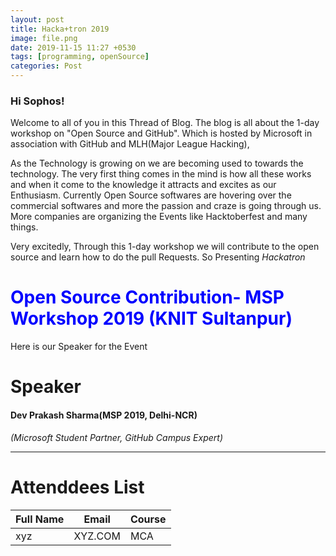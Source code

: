 ```yaml
---
layout: post
title: Hacka+tron 2019
image: file.png
date: 2019-11-15 11:27 +0530
tags: [programming, openSource]
categories: Post
---
```



### Hi Sophos!

Welcome to all of you in this Thread of Blog. The blog is all about the 1-day workshop on "Open Source and GitHub". Which is hosted by Microsoft in association with GitHub and MLH(Major League Hacking),

As the Technology is growing on we are becoming used to towards the technology. The very first thing comes in the mind is how all these works and when it come to the knowledge it attracts and excites as our Enthusiasm.
Currently Open Source softwares are hovering over the commercial softwares and more the passion and craze is going through us. More companies are organizing the Events like Hacktoberfest and many things.

Very excitedly, Through this 1-day workshop we will contribute to the open source and learn how to do the pull Requests.
So Presenting  _*Hackatron*_ 


# <span style="color:blue"> Open Source Contribution- MSP Workshop 2019 (KNIT Sultanpur)</span>

Here is our Speaker for the Event 

# Speaker 

#### Dev Prakash Sharma(MSP 2019, Delhi-NCR)
   _(Microsoft Student Partner, GitHub Campus Expert)_ 



___




# Attenddees List 

| Full Name| Email | Course |
| --- | --- | --- |
| xyz | XYZ.COM| MCA  





